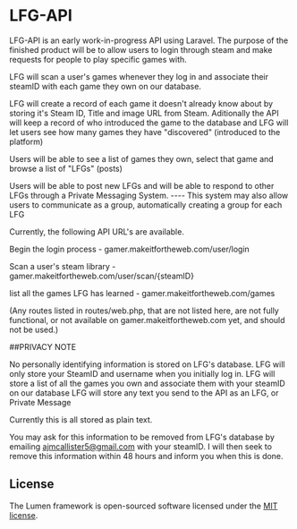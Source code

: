 # LFG-API

LFG-API is an early work-in-progress API using Laravel. The purpose of the finished product will be to allow users to login through steam and make requests for people to play specific games with.

LFG will scan a user's games whenever they log in and associate their steamID with each game they own on our database. 

LFG will create a record of each game it doesn't already know about by storing it's Steam ID, Title and image URL from Steam. Aditionally the API will keep a record of who introduced the game to the database and LFG will let users see how many games they have "discovered"  (introduced to the platform)

Users will be able to see a list of games they own, select that game and browse a list of "LFGs" (posts)

Users will be able to post new LFGs and will be able to respond to other LFGs through a Private Messaging System. ---- This system may also allow users to communicate as a group, automatically creating a group for each LFG

Currently, the following API URL's are available.

Begin the login process - gamer.makeitfortheweb.com/user/login

Scan a user's steam library - gamer.makeitfortheweb.com/user/scan/{steamID}

list all the games LFG has learned - gamer.makeitfortheweb.com/games


(Any routes listed in routes/web.php, that are not listed here, are not fully functional, or not available on gamer.makeitfortheweb.com yet, and should not be used.)

##PRIVACY NOTE

No personally identifying information is stored on LFG's database. LFG will only store your SteamID and username when you initially log in.
LFG will store a list of all the games you own and associate them with your steamID on our database
LFG will store any text you send to the API as an LFG, or Private Message

Currently this is all stored as plain text.

You may ask for this information to be removed from LFG's database by emailing ajmcallister5@gmail.com with your steamID. I will then seek to remove this information within 48 hours and inform you when this is done.

## License

The Lumen framework is open-sourced software licensed under the [MIT license](https://opensource.org/licenses/MIT).
